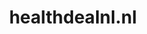 ---
layout: post
title:  "healthdealnl.nl"
internal_url:  "/data/healthdealnl.nl.html"
categories: dutchgov
---